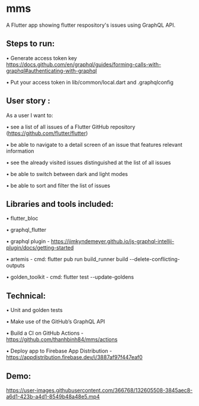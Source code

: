 # mms

A Flutter app showing flutter respository's issues using GraphQL API. 

## Steps to run:
• Generate access token key https://docs.github.com/en/graphql/guides/forming-calls-with-graphql#authenticating-with-graphql

• Put your access token in lib/common/local.dart and .graphqlconfig

## User story :
As a user I want to:

• see a list of all issues of a Flutter GitHub repository (https://github.com/flutter/flutter)

• be able to navigate to a detail screen of an issue that features relevant information

• see the already visited issues distinguished at the list of all issues

• be able to switch between dark and light modes

• be able to sort and filter the list of issues

## Libraries and tools included:
• flutter_bloc

• graphql_flutter

• graphql plugin - https://jimkyndemeyer.github.io/js-graphql-intellij-plugin/docs/getting-started

• artemis - cmd: flutter pub run build_runner build --delete-conflicting-outputs 

• golden_toolkit - cmd: flutter test --update-goldens

## Technical:
• Unit and golden tests

• Make use of the GitHub’s GraphQL API

• Build a CI on GitHub Actions - https://github.com/thanhbinh84/mms/actions

• Deploy app to Firebase App Distribution - https://appdistribution.firebase.dev/i/3887af97f447eaf0

## Demo:



https://user-images.githubusercontent.com/366768/132605508-3845aec8-a6d1-423b-a4d1-8549b48a48e5.mp4

